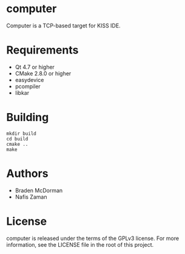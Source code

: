 computer
========

Computer is a TCP-based target for KISS IDE.

Requirements
============

* Qt 4.7 or higher
* CMake 2.8.0 or higher
* easydevice
* pcompiler
* libkar

Building
========

	mkdir build
	cd build
	cmake ..
	make

Authors
=======

* Braden McDorman
* Nafis Zaman

License
=======

computer is released under the terms of the GPLv3 license. For more information, see the LICENSE file in the root of this project.